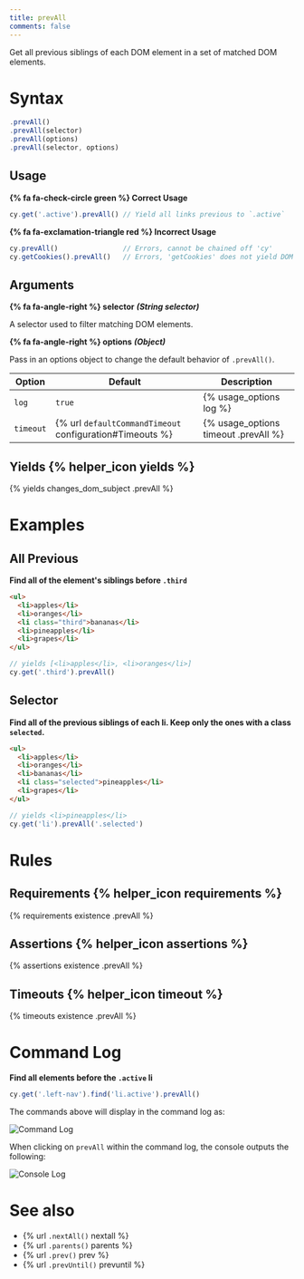 ```yaml
---
title: prevAll
comments: false
---
```


Get all previous siblings of each DOM element in a set of matched DOM elements.

# Syntax

```javascript
.prevAll()
.prevAll(selector)
.prevAll(options)
.prevAll(selector, options)
```

## Usage

**{% fa fa-check-circle green %} Correct Usage**

```javascript
cy.get('.active').prevAll() // Yield all links previous to `.active`
```

**{% fa fa-exclamation-triangle red %} Incorrect Usage**

```javascript
cy.prevAll()                // Errors, cannot be chained off 'cy'
cy.getCookies().prevAll()   // Errors, 'getCookies' does not yield DOM element
```

## Arguments

**{% fa fa-angle-right %} selector**  ***(String selector)***

A selector used to filter matching DOM elements.

**{% fa fa-angle-right %} options**  ***(Object)***

Pass in an options object to change the default behavior of `.prevAll()`.

Option | Default | Description
--- | --- | ---
`log` | `true` | {% usage_options log %}
`timeout` | {% url `defaultCommandTimeout` configuration#Timeouts %} | {% usage_options timeout .prevAll %}

## Yields {% helper_icon yields %}

{% yields changes_dom_subject .prevAll %}

# Examples

## All Previous

**Find all of the element's siblings before `.third`**

```html
<ul>
  <li>apples</li>
  <li>oranges</li>
  <li class="third">bananas</li>
  <li>pineapples</li>
  <li>grapes</li>
</ul>
```

```javascript
// yields [<li>apples</li>, <li>oranges</li>]
cy.get('.third').prevAll()
```

## Selector

**Find all of the previous siblings of each li. Keep only the ones with a class `selected`.**

```html
<ul>
  <li>apples</li>
  <li>oranges</li>
  <li>bananas</li>
  <li class="selected">pineapples</li>
  <li>grapes</li>
</ul>
```

```javascript
// yields <li>pineapples</li>
cy.get('li').prevAll('.selected')
```

# Rules

## Requirements {% helper_icon requirements %}

{% requirements existence .prevAll %}

## Assertions {% helper_icon assertions %}

{% assertions existence .prevAll %}

## Timeouts {% helper_icon timeout %}

{% timeouts existence .prevAll %}

# Command Log

**Find all elements before the `.active` li**

```javascript
cy.get('.left-nav').find('li.active').prevAll()
```

The commands above will display in the command log as:

![Command Log](/img/api/prevall/find-all-previous-elements-with-optional-selector.png)

When clicking on `prevAll` within the command log, the console outputs the following:

![Console Log](/img/api/prevall/console-log-all-previous-elements-traversed.png)

# See also

- {% url `.nextAll()` nextall %}
- {% url `.parents()` parents %}
- {% url `.prev()` prev %}
- {% url `.prevUntil()` prevuntil %}
